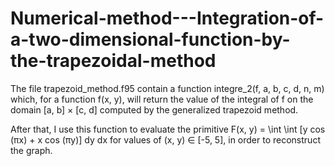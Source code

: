# Numerical-method---Integration-of-a-two-dimensional-function-by-the-trapezoidal-method



The file trapezoid_method.f95 contain a function integre_2(f, a, b, c, d, n, m) which, for a function f(x, y), will return the value of the integral of f on the domain [a, b] × [c, d] computed by the generalized trapezoid method.
 
After that, I use this function to evaluate the primitive F(x, y) = \int \int [y cos (πx) + x cos (πy)] dy dx for values of (x, y) ∈ [-5, 5], in order to reconstruct the graph.

